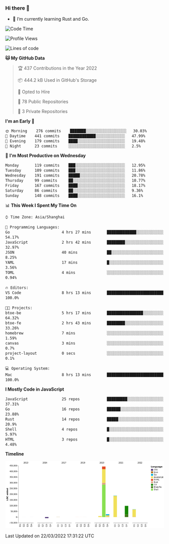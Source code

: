 ### Hi there 👋

- 🌱 I’m currently learning Rust and Go.

<!--START_SECTION:waka-->
![Code Time](http://img.shields.io/badge/Code%20Time-312%20hrs%2011%20mins-blue)

![Profile Views](http://img.shields.io/badge/Profile%20Views-0-blue)

![Lines of code](https://img.shields.io/badge/From%20Hello%20World%20I%27ve%20Written-826%20Thousand%20lines%20of%20code-blue)

**🐱 My GitHub Data** 

> 🏆 437 Contributions in the Year 2022
 > 
> 📦 444.2 kB Used in GitHub's Storage 
 > 
> 💼 Opted to Hire
 > 
> 📜 78 Public Repositories 
 > 
> 🔑 3 Private Repositories  
 > 
**I'm an Early 🐤** 

```text
🌞 Morning    276 commits    ███████░░░░░░░░░░░░░░░░░░   30.03% 
🌆 Daytime    441 commits    ████████████░░░░░░░░░░░░░   47.99% 
🌃 Evening    179 commits    ████░░░░░░░░░░░░░░░░░░░░░   19.48% 
🌙 Night      23 commits     ░░░░░░░░░░░░░░░░░░░░░░░░░   2.5%

```
📅 **I'm Most Productive on Wednesday** 

```text
Monday       119 commits    ███░░░░░░░░░░░░░░░░░░░░░░   12.95% 
Tuesday      109 commits    ███░░░░░░░░░░░░░░░░░░░░░░   11.86% 
Wednesday    191 commits    █████░░░░░░░░░░░░░░░░░░░░   20.78% 
Thursday     99 commits     ██░░░░░░░░░░░░░░░░░░░░░░░   10.77% 
Friday       167 commits    ████░░░░░░░░░░░░░░░░░░░░░   18.17% 
Saturday     86 commits     ██░░░░░░░░░░░░░░░░░░░░░░░   9.36% 
Sunday       148 commits    ████░░░░░░░░░░░░░░░░░░░░░   16.1%

```


📊 **This Week I Spent My Time On** 

```text
⌚︎ Time Zone: Asia/Shanghai

💬 Programming Languages: 
Go                       4 hrs 27 mins       █████████████░░░░░░░░░░░░   54.17% 
JavaScript               2 hrs 42 mins       ████████░░░░░░░░░░░░░░░░░   32.97% 
JSON                     40 mins             ██░░░░░░░░░░░░░░░░░░░░░░░   8.25% 
YAML                     17 mins             █░░░░░░░░░░░░░░░░░░░░░░░░   3.56% 
TOML                     4 mins              ░░░░░░░░░░░░░░░░░░░░░░░░░   0.94%

🔥 Editors: 
VS Code                  8 hrs 13 mins       █████████████████████████   100.0%

🐱‍💻 Projects: 
btoe-be                  5 hrs 17 mins       ████████████████░░░░░░░░░   64.32% 
btoe-fe                  2 hrs 43 mins       ████████░░░░░░░░░░░░░░░░░   33.26% 
homebrew                 7 mins              ░░░░░░░░░░░░░░░░░░░░░░░░░   1.59% 
canvas                   3 mins              ░░░░░░░░░░░░░░░░░░░░░░░░░   0.7% 
project-layout           0 secs              ░░░░░░░░░░░░░░░░░░░░░░░░░   0.1%

💻 Operating System: 
Mac                      8 hrs 13 mins       █████████████████████████   100.0%

```

**I Mostly Code in JavaScript** 

```text
JavaScript               25 repos            █████████░░░░░░░░░░░░░░░░   37.31% 
Go                       16 repos            ██████░░░░░░░░░░░░░░░░░░░   23.88% 
Rust                     14 repos            █████░░░░░░░░░░░░░░░░░░░░   20.9% 
Shell                    4 repos             █░░░░░░░░░░░░░░░░░░░░░░░░   5.97% 
HTML                     3 repos             █░░░░░░░░░░░░░░░░░░░░░░░░   4.48%

```


**Timeline**

![Chart not found](https://raw.githubusercontent.com/elton/elton/main/charts/bar_graph.png) 


 Last Updated on 22/03/2022 17:31:22 UTC
<!--END_SECTION:waka-->

<!--
**elton/elton** is a ✨ _special_ ✨ repository because its `README.md` (this file) appears on your GitHub profile.

Here are some ideas to get you started:

- 🔭 I’m currently working on ...
- 🌱 I’m currently learning ...
- 👯 I’m looking to collaborate on ...
- 🤔 I’m looking for help with ...
- 💬 Ask me about ...
- 📫 How to reach me: ...
- 😄 Pronouns: ...
- ⚡ Fun fact: ...
-->
